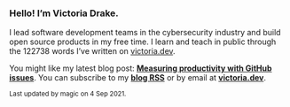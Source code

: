 ### Hello! I’m Victoria Drake.

I lead software development teams in the cybersecurity industry and build open source products in my free time. I learn and teach in public through the 122738 words I’ve written on [victoria.dev](https://victoria.dev).

You might like my latest blog post: **[Measuring productivity with GitHub issues](https://victoria.dev/blog/measuring-productivity-with-github-issues/)**. You can subscribe to my [**blog RSS**](https://victoria.dev/index.xml) or by email at [**victoria.dev**](https://victoria.dev).

<sub>Last updated by magic on 4 Sep 2021.</sub>
